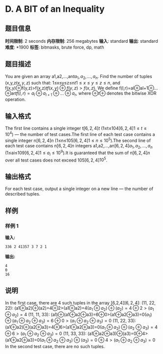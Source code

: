 # D. A BIT of an Inequality

## 题目信息

**时间限制**: 2 seconds
**内存限制**: 256 megabytes
**输入**: standard
**输出**: standard
**难度**: *1900
**标签**: bitmasks, brute force, dp, math

## 题目描述

You are given an array a1,a2,…,an$t$$a_1, a_2, \ldots, a_n$. Find the number of tuples (x,y,z$t$$x, y, z$) such that: 1≤x≤y≤z≤n$t$$1 \leq x \leq y \leq z \leq n$, and f(x,y)⊕f(y,z)>f(x,z)$t$$f(x, y) \oplus f(y, z) > f(x, z)$. We define f(l,r)=al⊕al+1⊕…⊕ar$t$$f(l, r) = a_l \oplus a_{l + 1} \oplus \ldots \oplus a_{r}$, where ⊕$t$$\oplus$ denotes the bitwise XOR operation.

## 输入格式

The first line contains a single integer t$[6, 2, 4]$$t$ (1≤t≤104$[6, 2, 4]$$1 \leq t \leq 10^4$) — the number of test cases.The first line of each test case contains a single integer n$[6, 2, 4]$$n$ (1≤n≤105$[6, 2, 4]$$1 \leq n \leq 10^5$).The second line of each test case contains n$[6, 2, 4]$$n$ integers a1,a2,…,an$[6, 2, 4]$$a_1, a_2, \ldots, a_n$ (1≤ai≤109$[6, 2, 4]$$1 \leq a_i \leq 10^9$).It is guaranteed that the sum of n$[6, 2, 4]$$n$ over all test cases does not exceed 105$[6, 2, 4]$$10^5$.

## 输出格式

For each test case, output a single integer on a new line — the number of described tuples.

## 样例

### 样例 1

**输入:**
```
336 2 41357 3 7 2 1
```

**输出:**
```
4
0
16
```

## 说明

In the first case, there are 4 such tuples in the array [6,2,4]$[6, 2, 4]$: (1$1$, 2$2$, 2$2$): (a1⊕a2)⊕(a2)=4⊕2>(a1⊕a2)=4$(a_1 \oplus a_2) \oplus (a_2) = 4 \oplus 2 > (a_1 \oplus a_2) = 4$ (1$1$, 1$1$, 3$3$): (a1)⊕(a1⊕a2⊕a3)=6⊕0>(a1⊕a2⊕a3)=0$(a_1) \oplus (a_1 \oplus a_2 \oplus a_3) = 6 \oplus 0 > (a_1 \oplus a_2 \oplus a_3) = 0$ (1$1$, 2$2$, 3$3$): (a1⊕a2)⊕(a2⊕a3)=4⊕6>(a1⊕a2⊕a3)=0$(a_1 \oplus a_2) \oplus (a_2 \oplus a_3) = 4 \oplus 6 > (a_1 \oplus a_2 \oplus a_3) = 0$ (1$1$, 3$3$, 3$3$): (a1⊕a2⊕a3)⊕(a3)=0⊕4>(a1⊕a2⊕a3)=0$(a_1 \oplus a_2 \oplus a_3) \oplus (a_3) = 0 \oplus 4 > (a_1 \oplus a_2 \oplus a_3) = 0$ In the second test case, there are no such tuples.
